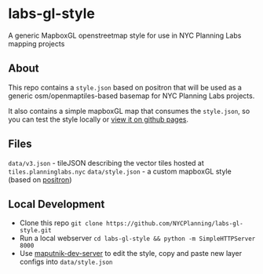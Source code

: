 # labs-gl-style
A generic MapboxGL openstreetmap style for use in NYC Planning Labs mapping projects

## About
This repo contains a `style.json` based on positron that will be used as a generic osm/openmaptiles-based basemap for NYC Planning Labs projects.

It also contains a simple mapboxGL map that consumes the `style.json`, so you can test the style locally or [view it on github pages](https://nycplanning.github.io/labs-gl-style/).

## Files
`data/v3.json` - tileJSON describing the vector tiles hosted at `tiles.planninglabs.nyc`
`data/style.json` - a custom mapboxGL style (based on [positron](https://github.com/openmaptiles/positron-gl-style))

## Local Development
- Clone this repo `git clone https://github.com/NYCPlanning/labs-gl-style.git`
- Run a local webserver `cd labs-gl-style && python -m SimpleHTTPServer 8000`
- Use [maputnik-dev-server](https://github.com/NYCPlanning/labs-maputnik-dev-server) to edit the style, copy and paste new layer configs into `data/style.json`
